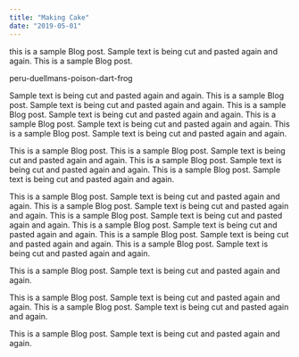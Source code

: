 ```yaml
---
title: "Making Cake"
date: "2019-05-01"
---
```

this is a sample Blog post.  Sample text is being cut and pasted again and again. This is a sample Blog post. 

peru-duellmans-poison-dart-frog

Sample text is being cut and pasted again and again. This is a sample Blog post.  Sample text is being cut and pasted again and again. This is a sample Blog post.  Sample text is being cut and pasted again and again. This is a sample Blog post.  Sample text is being cut and pasted again and again. This is a sample Blog post.  Sample text is being cut and pasted again and again.

This is a sample Blog post. This is a sample Blog post.  Sample text is being cut and pasted again and again. This is a sample Blog post.  Sample text is being cut and pasted again and again. This is a sample Blog post.  Sample text is being cut and pasted again and again.

This is a sample Blog post.  Sample text is being cut and pasted again and again. This is a sample Blog post.  Sample text is being cut and pasted again and again. This is a sample Blog post.  Sample text is being cut and pasted again and again. This is a sample Blog post.  Sample text is being cut and pasted again and again. This is a sample Blog post.  Sample text is being cut and pasted again and again. This is a sample Blog post.  Sample text is being cut and pasted again and again.

This is a sample Blog post.  Sample text is being cut and pasted again and again.

This is a sample Blog post.  Sample text is being cut and pasted again and again. This is a sample Blog post.  Sample text is being cut and pasted again and again.

This is a sample Blog post.  Sample text is being cut and pasted again and again.